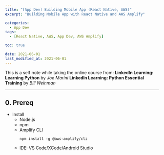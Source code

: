 ```yaml
---
title: "[App Dev] Building Mobile App (React Native, AWS)"
excerpt: "Building Mobile App with React Native and AWS Amplify"

categories:
  - App Dev
tags:
  - [React Native, AWS, App Dev, AWS Amplify]

toc: true

date: 2021-06-01
last_modified_at: 2021-06-01
---
```


This is a self note while taking the online course from:
**LinkedIn Learning: Learning Python** by _Joe Marini_
**LinkedIn Learning: Python Essential Training** by _Bill Weinman_

---

## 0. Prereq

- Install
  - Node.js
  - npm
  - Amplify CLI
    ```
    npm install -g @aws-amplify/cli
    ```
  - IDE: VS Code/XCode/Android Studio
